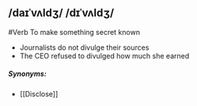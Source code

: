 ##   /daɪˈvʌldʒ/ /dɪˈvʌldʒ/
#Verb
To make something secret known

- Journalists do not divulge their sources
- The CEO refused to divulged how much she earned

##### Synonyms:
- [[Disclose]]